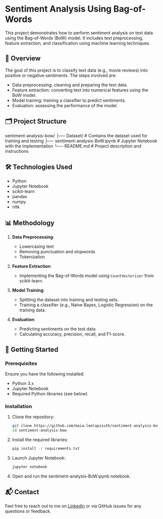 # Sentiment Analysis Using Bag-of-Words

This project demonstrates how to perform sentiment analysis on text data using the Bag-of-Words (BoW) model. It includes text preprocessing, feature extraction, and classification using machine learning techniques.

## 📌 Overview

The goal of this project is to classify text data (e.g., movie reviews) into positive or negative sentiments. The steps involved are:

- Data preprocessing: cleaning and preparing the text data.
- Feature extraction: converting text into numerical features using the BoW model.
- Model training: training a classifier to predict sentiments.
- Evaluation: assessing the performance of the model.

## 🗂️ Project Structure
sentiment-analysis-bow/
├── Dataset/ # Contains the dataset used for training and testing
├── sentiment-analysis-BoW.ipynb # Jupyter Notebook with the implementation
└── README.md # Project description and instructions


## 🛠️ Technologies Used

- Python
- Jupyter Notebook
- scikit-learn
- pandas
- numpy
- nltk

## 📊 Methodology

1. **Data Preprocessing**:
   - Lowercasing text
   - Removing punctuation and stopwords
   - Tokenization

2. **Feature Extraction**:
   - Implementing the Bag-of-Words model using `CountVectorizer` from scikit-learn.

3. **Model Training**:
   - Splitting the dataset into training and testing sets.
   - Training a classifier (e.g., Naive Bayes, Logistic Regression) on the training data.

4. **Evaluation**:
   - Predicting sentiments on the test data.
   - Calculating accuracy, precision, recall, and F1-score.

## 🚀 Getting Started

### Prerequisites

Ensure you have the following installed:

- Python 3.x
- Jupyter Notebook
- Required Python libraries (see below)

### Installation

1. Clone the repository:

   ```bash
   git clone https://github.com/maia-leelapisuth/sentiment-analysis-bow.git
   cd sentiment-analysis-bow
   ```
2. Install the required libraries:
   
   ```bash
   pip install -r requirements.txt
   ```
3. Launch Jupyter Notebook:
   ```bash
   jupyter notebook
   ```
4. Open and run the sentiment-analysis-BoW.ipynb notebook.

## 📬 Contact
Feel free to reach out to me on [LinkedIn](https://www.linkedin.com/in/chonlada-leelapisuth) or via GitHub issues for any questions or feedback.
